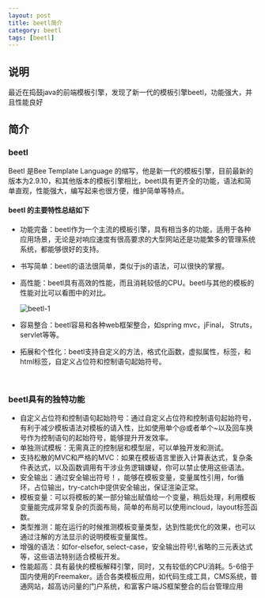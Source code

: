 ```yaml
---
layout: post
title: beetl简介
category: beetl
tags: [beetl]
---
```


## 说明
最近在捣鼓java的前端模板引擎，发现了新一代的模板引擎beetl，功能强大，并且性能良好

## 简介

### beetl

Beetl 是Bee Template Language 的缩写，他是新一代的模板引擎，目前最新的版本为2.9.10，和其他版本的模板引擎相比，beetl具有更齐全的功能，语法和简单直观，性能强大，编写起来也很方便，维护简单等特点。

#### beetl 的主要特性总结如下
- 功能完备：beetl作为一个主流的模板引擎，具有相当多的功能，适用于各种应用场景，无论是对响应速度有很高要求的大型网站还是功能繁多的管理系统系统，都能够很好的支持。


- 书写简单：beetl的语法很简单，类似于js的语法，可以很快的掌握。

- 高性能：beetl具有高效的性能，而且消耗较低的CPU。beetl与其他的模板的性能对比可以看图中的对比。

   ![beetl-1](D:\code\ldmyown.github.io\assets\images\2019\beetl\beetl-1.png)

- 容易整合：beetl容易和各种web框架整合，如spring mvc，jFinal， Struts，servlet等等。

- 拓展和个性化：beetl支持自定义的方法，格式化函数，虚拟属性，标签，和html标签，自定义占位符和控制语句起始符号。

  ​

### beetl具有的独特功能

- 自定义占位符和控制语句起始符号：通过自定义占位符和控制语句起始符号，有利于减少模板语法对模板的请入性，比如使用单个@或者单个~以及回车换号作为控制语句的起始符号，能够提升开发效率。
- 单独测试模板：无需真正的控制层和模型层，可以单独开发和测试。
- 支持松散的MVC和严格的MVC：如果在模板语言里嵌入计算表达式，复杂条件表达式，以及函数调用有干涉业务逻辑嫌疑，你可以禁止使用这些语法。
- 安全输出：通过安全输出符号！，能够在模板变量，变量属性引用，for循环，占位输出，try-catch中提供安全输出，保证渲染正常。
- 模板变量：可以将模板的某一部分输出赋值给一个变量，稍后处理，利用模板变量能完成非常复杂的页面布局，简单的布局可以使用incloud，layout标签函数。
- 类型推测：能在运行的时候推测模板变量类型，达到性能优化的效果，也可以通过注解的方法显示的说明模板变量属性。
- 增强的语法：如for-elsefor, select-case，安全输出符号!,省略的三元表达式 等，这些语法特别适合模板开发。
- 性能超高：具有最快的模板解释引擎，同时，又有较低的CPU消耗。5-6倍于国内使用的Freemaker。适合各类模板应用，如代码生成工具，CMS系统，普通网站，超高访问量的门户系统，和富客户端JS框架整合的后台管理应用
  ​



